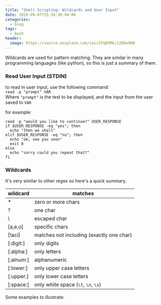 ```yaml
---
title: "Shell Scripting: Wildcards and User Input"
date: 2018-09-07T15:34:30-04:00
categories:
  - blog
tags:
  - bash
header:
  image: https://source.unsplash.com/ieic5Tq8YMk/1280x900
---
```


Wildcards are used for pattern matching. They are similar in many programming languages (like python), so this is just a summary of them.

### Read User Input (STDIN)
to read in user input, use the following command:<br>
`read -p "prompt" VAR`<br>
Where `"prompt"` is the test to be displayed, and the input from the user saved to `VAR`<br>

for example:<br>
```
read -p "would you like to continue?" USER_RESPONSE
if $USER_RESPONSE -eq "yes"; then
  echo "then we shall"
elif $USER_RESPONSE -eq "no"; then
  echo "ok, see you soon"
  exit 0
else
  echo "sorry could you repeat that?"
fi
```

### Wildcards
It's very similar to other regex so here's a quick summary.

wildcard | matches
---|---
* | zero or more chars
? | one char
\ | escaped char
[a,e,o] | specific chars
[!aci] | matches not including (exactly one char)
[:digit:] | only digits
[:alpha:] | only letters
[:alnum:] | alphanumeric
[:lower:] | only upper case letters
[:upper:] | only lower case letters
[:space:] | only white space (`\t`, `\n`, `\s`)

Some examples to illustrate:
